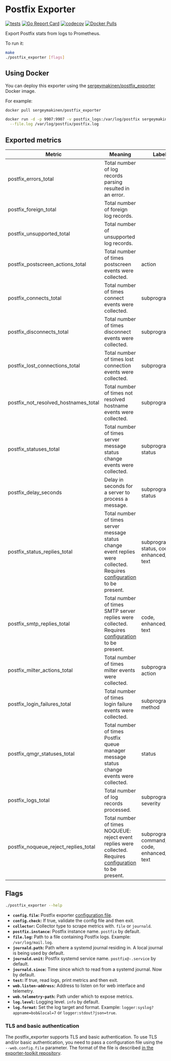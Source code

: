 # Postfix Exporter

[![tests](https://github.com/sergeymakinen/postfix_exporter/workflows/tests/badge.svg)](https://github.com/sergeymakinen/postfix_exporter/actions?query=workflow%3Atests)
[![Go Report Card](https://goreportcard.com/badge/github.com/sergeymakinen/postfix_exporter/v2)](https://goreportcard.com/report/github.com/sergeymakinen/postfix_exporter/v2)
[![codecov](https://codecov.io/gh/sergeymakinen/postfix_exporter/branch/main/graph/badge.svg)](https://codecov.io/gh/sergeymakinen/postfix_exporter)
[![Docker Pulls](https://img.shields.io/docker/pulls/sergeymakinen/postfix_exporter)](https://hub.docker.com/r/sergeymakinen/postfix_exporter)

Export Postfix stats from logs to Prometheus.

To run it:

```bash
make
./postfix_exporter [flags]
```

## Using Docker

You can deploy this exporter using
the [sergeymakinen/postfix_exporter](https://hub.docker.com/r/sergeymakinen/postfix_exporter) Docker image.

For example:

```bash
docker pull sergeymakinen/postfix_exporter

docker run -d -p 9907:9907 -v postfix_logs:/var/log/postfix sergeymakinen/postfix_exporter \
  --file.log /var/log/postfix/postfix.log
```

## Exported metrics

| Metric                               | Meaning                                                                                                                                    | Labels                                         
|--------------------------------------|--------------------------------------------------------------------------------------------------------------------------------------------|------------------------------------------------
| postfix_errors_total                 | Total number of log records parsing resulted in an error.                                                                                  |
| postfix_foreign_total                | Total number of foreign log records.                                                                                                       |
| postfix_unsupported_total            | Total number of unsupported log records.                                                                                                   |
| postfix_postscreen_actions_total     | Total number of times postscreen events were collected.                                                                                    | action                                         
| postfix_connects_total               | Total number of times connect events were collected.                                                                                       | subprogram                                     
| postfix_disconnects_total            | Total number of times disconnect events were collected.                                                                                    | subprogram                                     
| postfix_lost_connections_total       | Total number of times lost connection events were collected.                                                                               | subprogram                                     
| postfix_not_resolved_hostnames_total | Total number of times not resolved hostname events were collected.                                                                         | subprogram                                     
| postfix_statuses_total               | Total number of times server message status change events were collected.                                                                  | subprogram, status                             
| postfix_delay_seconds                | Delay in seconds for a server to process a message.                                                                                        | subprogram, status                             
| postfix_status_replies_total         | Total number of times server message status change event replies were collected. Requires [configuration](CONFIGURATION.md) to be present. | subprogram, status, code, enhanced_code, text  
| postfix_smtp_replies_total           | Total number of times SMTP server replies were collected. Requires [configuration](CONFIGURATION.md) to be present.                        | code, enhanced_code, text                      
| postfix_milter_actions_total         | Total number of times milter events were collected.                                                                                        | subprogram, action                             
| postfix_login_failures_total         | Total number of times login failure events were collected.                                                                                 | subprogram, method                             
| postfix_qmgr_statuses_total          | Total number of times Postfix queue manager message status change events were collected.                                                   | status                                         
| postfix_logs_total                   | Total number of log records processed.                                                                                                     | subprogram, severity                           
| postfix_noqueue_reject_replies_total | Total number of times NOQUEUE: reject event replies were collected. Requires [configuration](CONFIGURATION.md) to be present.              | subprogram, command, code, enhanced_code, text 

## Flags

```bash
./postfix_exporter --help
```

* __`config.file`:__ Postfix exporter [configuration file](CONFIGURATION.md).
* __`config.check`:__ If true, validate the config file and then exit.
* __`collector`:__ Collector type to scrape metrics with. `file` or `journald`.
* __`postfix.instance`:__ Postfix instance name. `postfix` by default.
* __`file.log`:__ Path to a file containing Postfix logs. Example: `/var/log/mail.log`.
* __`journald.path`:__ Path where a systemd journal residing in. A local journal is being used by default.
* __`journald.unit`:__ Postfix systemd service name. `postfix@-.service` by default.
* __`journald.since`:__ Time since which to read from a systemd journal. Now by default.
* __`test`:__ If true, read logs, print metrics and then exit.
* __`web.listen-address`:__ Address to listen on for web interface and telemetry.
* __`web.telemetry-path`:__ Path under which to expose metrics.
* __`log.level`:__ Logging level. `info` by default.
* __`log.format`:__ Set the log target and format. Example: `logger:syslog?appname=bob&local=7`
  or `logger:stdout?json=true`.

### TLS and basic authentication

The postfix_exporter supports TLS and basic authentication.
To use TLS and/or basic authentication, you need to pass a configuration file
using the `--web.config.file` parameter. The format of the file is described
[in the exporter-toolkit repository](https://github.com/prometheus/exporter-toolkit/blob/master/docs/web-configuration.md).
